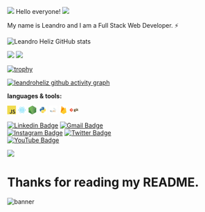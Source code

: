<img src="https://media.giphy.com/media/hvRJCLFzcasrR4ia7z/giphy.gif" width="25px"> Hello everyone! <img src="https://media.giphy.com/media/hvRJCLFzcasrR4ia7z/giphy.gif" width="25px">

My name is Leandro and I am a Full Stack Web Developer. ⚡

![Leandro Heliz GitHub stats](https://github-readme-stats.vercel.app/api?username=leandroheliz&show_icons=true&theme=radical) 

 <img src ="https://github-readme-streak-stats.herokuapp.com?user=leandroheliz&theme=darcula&hide_border=true&background=FFFFFF00">
 
 <img src ="https://github-readme-stats.vercel.app/api/top-langs/?username=leandroheliz&layout=compact&hide_border=true&theme=darcula&bg_color=00000000&langs_count=6">

[![trophy](https://github-profile-trophy.vercel.app/?username=leandroheliz&row=2&theme=gruvbox)](https://github.com/leandroheliz/github-profile-trophy)

[![leandroheliz github activity graph](https://activity-graph.herokuapp.com/graph?username=leandroheliz&theme=react-dark)](https://github.com/leandroheliz/github-readme-activity-graph)



**languages & tools:**  

<code><img height="20" src="https://raw.githubusercontent.com/github/explore/80688e429a7d4ef2fca1e82350fe8e3517d3494d/topics/javascript/javascript.png"></code>
<code><img height="20" src="https://raw.githubusercontent.com/github/explore/80688e429a7d4ef2fca1e82350fe8e3517d3494d/topics/react/react.png"></code>
<code><img height="20" src="https://raw.githubusercontent.com/github/explore/80688e429a7d4ef2fca1e82350fe8e3517d3494d/topics/nodejs/nodejs.png"></code>
<code><img height="20" src="https://raw.githubusercontent.com/github/explore/80688e429a7d4ef2fca1e82350fe8e3517d3494d/topics/python/python.png"></code>
<code><img height="20" src="https://raw.githubusercontent.com/github/explore/80688e429a7d4ef2fca1e82350fe8e3517d3494d/topics/mysql/mysql.png"></code>
<code><img height="20" src="https://raw.githubusercontent.com/github/explore/80688e429a7d4ef2fca1e82350fe8e3517d3494d/topics/firebase/firebase.png"></code>
<code><img height="20" src="https://raw.githubusercontent.com/github/explore/80688e429a7d4ef2fca1e82350fe8e3517d3494d/topics/git/git.png"></code>

<!-- <a href="https://twitter.com/leandroheliz">
  <img align="left" alt="leandroheliz | Twitter" width="22px" src="https://raw.githubusercontent.com/peterthehan/peterthehan/master/assets/twitter.svg" />
</a>
 -->
<!-- <a href="https://www.linkedin.com/in/leandroheliz/">
  <img align="left" alt="leandroheliz" width="22px" src="https://raw.githubusercontent.com/peterthehan/peterthehan/master/assets/linkedin.svg" />
</a> -->

 [![Linkedin Badge](https://img.shields.io/badge/-leandroheliz-blue?style=flat-square&logo=Linkedin&logoColor=white&link=https://www.linkedin.com/in/leandroheliz/)](https://www.linkedin.com/in/leandroheliz/)          [![Gmail Badge](https://img.shields.io/badge/-leandroheliz@gmail.com-c14438?style=flat-square&logo=Gmail&logoColor=white&link=mailto:leandroheliz@gmail.com)](mailto:leandroheliz@gmail.com)          
[![Instagram Badge](https://img.shields.io/badge/-@leandro.heliz-F44747?style=flat-square&labelColor=F44747&logo=instagram&logoColor=white&link=https://instagram.com/leandro.heliz)](https://instagram.com/leandro.heliz)          [![Twitter Badge](https://img.shields.io/badge/-@leandroheliz-1ca0f1?style=flat-square&labelColor=1ca0f1&logo=twitter&logoColor=white&link=https://twitter.com/leandroheliz)](https://twitter.com/leandroheliz)           
[![YouTube Badge](https://img.shields.io/badge/-leandro%20Heliz-c4302b?style=flat-square&labelColor=c4302b&logo=youtube&logoColor=white&link=https://https://www.youtube.com/channel/UCbvLTOtKlJ7rvvZzJEPRchQ)](https://www.youtube.com/channel/UCbvLTOtKlJ7rvvZzJEPRchQ) 


![](https://visitor-badge.glitch.me/badge?page_id=leandroheliz.leandroheliz)



# Thanks for reading my README.


<img src="https://i.ibb.co/MGt4XGr/banner.gif" alt="banner" border="0">


